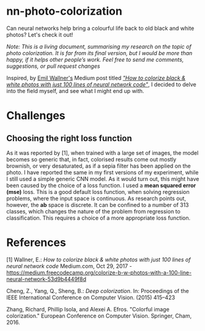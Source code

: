 # nn-photo-colorization
Can neural networks help bring a colourful life back to old black and white photos? Let's check it out!

_Note: This is a living document, summarising my research on the topic of photo colorization. It is far from its final version, but I would be more than happy, if it helps other people’s work. Feel free to send me comments, suggestions, or pull request changes_

Inspired, by [Emil Wallner's](https://twitter.com/EmilWallner) Medium post titled *["How to colorize black & white photos with just 100 lines of neural network code"](https://medium.freecodecamp.org/colorize-b-w-photos-with-a-100-line-neural-network-53d9b4449f8d)*, I decided to delve into the field myself, and see what I might end up with.

# Challenges
## Choosing the right loss function
As it was reported by [1], when trained with a large set of images, the model becomes so generic that, in fact, colorised results come out mostly brownish, or very desaturated, as if a sepia filter has been applied on the photo. I have reported the same in my first versions of my experiment, while I  still used a simple generic CNN model. As it would turn out, this might have been caused by the choice of a loss function. I used a **mean squared error (mse)** loss. This is a good default loss function, when solving regression problems, where the input space is continuous. As research points out, however, the **ab** space is discrete. It can be confined to a number of 313 classes, which changes the nature of the problem from regression to classification. This requires a choice of a more appropriate loss function.

# References
[1] Wallner, E.: *How to colorize black & white photos with just 100 lines of neural network code* Medium.com, Oct 29, 2017 - https://medium.freecodecamp.org/colorize-b-w-photos-with-a-100-line-neural-network-53d9b4449f8d

Cheng, Z., Yang, Q., Sheng, B.: *Deep colorization*. In: Proceedings of the IEEE
International Conference on Computer Vision. (2015) 415–423

Zhang, Richard, Phillip Isola, and Alexei A. Efros. "Colorful image colorization." European Conference on Computer Vision. Springer, Cham, 2016.